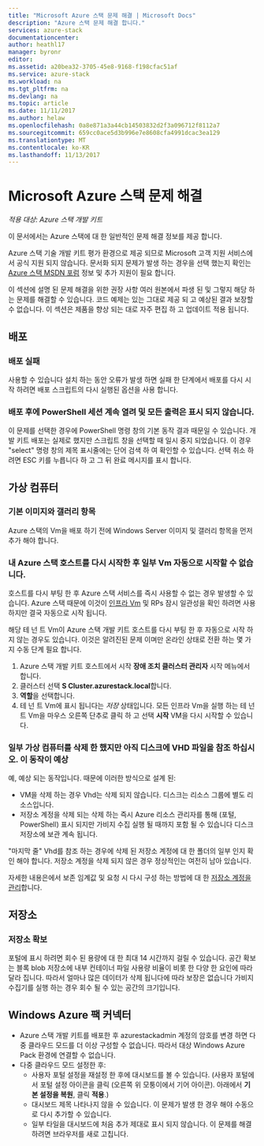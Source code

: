```yaml
---
title: "Microsoft Azure 스택 문제 해결 | Microsoft Docs"
description: "Azure 스택 문제 해결 합니다."
services: azure-stack
documentationcenter: 
author: heathl17
manager: byronr
editor: 
ms.assetid: a20bea32-3705-45e8-9168-f198cfac51af
ms.service: azure-stack
ms.workload: na
ms.tgt_pltfrm: na
ms.devlang: na
ms.topic: article
ms.date: 11/11/2017
ms.author: helaw
ms.openlocfilehash: 0a8e871a3a44cb14503832d2f3a096712f8112a7
ms.sourcegitcommit: 659cc0ace5d3b996e7e8608cfa4991dcac3ea129
ms.translationtype: MT
ms.contentlocale: ko-KR
ms.lasthandoff: 11/13/2017
---
```

# <a name="microsoft-azure-stack-troubleshooting"></a>Microsoft Azure 스택 문제 해결

*적용 대상: Azure 스택 개발 키트*

이 문서에서는 Azure 스택에 대 한 일반적인 문제 해결 정보를 제공 합니다. 

Azure 스택 기술 개발 키트 평가 환경으로 제공 되므로 Microsoft 고객 지원 서비스에서 공식 지원 되지 않습니다.  문서화 되지 문제가 발생 하는 경우을 선택 했는지 확인는 [Azure 스택 MSDN 포럼](https://social.msdn.microsoft.com/Forums/azure/home?forum=azurestack) 정보 및 추가 지원이 필요 합니다.  

이 섹션에 설명 된 문제 해결을 위한 권장 사항 여러 원본에서 파생 된 및 그렇지 해당 하는 문제를 해결할 수 있습니다. 코드 예제는 있는 그대로 제공 되 고 예상된 결과 보장할 수 없습니다. 이 섹션은 제품을 향상 되는 대로 자주 편집 하 고 업데이트 적용 됩니다.

## <a name="deployment"></a>배포
### <a name="deployment-failure"></a>배포 실패
사용할 수 있습니다 설치 하는 동안 오류가 발생 하면 실패 한 단계에서 배포를 다시 시작 하려면 배포 스크립트의 다시 실행된 옵션을 사용 합니다.  


### <a name="at-the-end-of-the-deployment-the-powershell-session-is-still-open-and-doesnt-show-any-output"></a>배포 후에 PowerShell 세션 계속 열려 및 모든 출력은 표시 되지 않습니다.
이 문제를 선택한 경우에 PowerShell 명령 창의 기본 동작 결과 때문일 수 있습니다. 개발 키트 배포는 실제로 했지만 스크립트 창을 선택할 때 일시 중지 되었습니다. 이 경우 "select" 명령 창의 제목 표시줄에는 단어 검색 하 여 확인할 수 있습니다.  선택 취소 하려면 ESC 키를 누릅니다 하 고 그 뒤 완료 메시지를 표시 합니다.

## <a name="virtual-machines"></a>가상 컴퓨터
### <a name="default-image-and-gallery-item"></a>기본 이미지와 갤러리 항목
Azure 스택의 Vm을 배포 하기 전에 Windows Server 이미지 및 갤러리 항목을 먼저 추가 해야 합니다.

### <a name="after-restarting-my-azure-stack-host-some-vms-may-not-automatically-start"></a>내 Azure 스택 호스트를 다시 시작한 후 일부 Vm 자동으로 시작할 수 없습니다.
호스트를 다시 부팅 한 후 Azure 스택 서비스를 즉시 사용할 수 없는 경우 발생할 수 있습니다.  Azure 스택 때문에 이것이 [인프라 Vm](azure-stack-architecture.md#virtual-machine-roles) 및 RPs 잠시 일관성을 확인 하려면 사용 하지만 결국 자동으로 시작 됩니다.

해당 테 넌 트 Vm이 Azure 스택 개발 키트 호스트를 다시 부팅 한 후 자동으로 시작 하지 않는 경우도 있습니다.  이것은 알려진된 문제 이며만 온라인 상태로 전환 하는 몇 가지 수동 단계 필요 합니다.

1.  Azure 스택 개발 키트 호스트에서 시작 **장애 조치 클러스터 관리자** 시작 메뉴에서 합니다.
2.  클러스터 선택 **S Cluster.azurestack.local**합니다.
3.  **역할**을 선택합니다.
4.  테 넌 트 Vm에 표시 됩니다는 *저장* 상태입니다.  모든 인프라 Vm을 실행 하는 테 넌 트 Vm을 마우스 오른쪽 단추로 클릭 하 고 선택 **시작** VM을 다시 시작할 수 있습니다.

### <a name="i-have-deleted-some-virtual-machines-but-still-see-the-vhd-files-on-disk-is-this-behavior-expected"></a>일부 가상 컴퓨터를 삭제 한 했지만 아직 디스크에 VHD 파일을 참조 하십시오. 이 동작이 예상
예, 예상 되는 동작입니다. 때문에 이러한 방식으로 설계 된:

* VM을 삭제 하는 경우 Vhd는 삭제 되지 않습니다. 디스크는 리소스 그룹에 별도 리소스입니다.
* 저장소 계정을 삭제 되는 삭제 하는 즉시 Azure 리소스 관리자를 통해 (포털, PowerShell) 표시 되지만 가비지 수집 실행 될 때까지 포함 될 수 있습니다 디스크 저장소에 보관 계속 됩니다.

"마지막 줄" Vhd를 참조 하는 경우에 삭제 된 저장소 계정에 대 한 폴더의 일부 인지 확인 해야 합니다. 저장소 계정을 삭제 되지 않은 경우 정상적인는 여전히 남아 있습니다.

자세한 내용은에서 보존 임계값 및 요청 시 다시 구성 하는 방법에 대 한 [저장소 계정을 관리](azure-stack-manage-storage-accounts.md)합니다.

## <a name="storage"></a>저장소
### <a name="storage-reclamation"></a>저장소 확보
포털에 표시 하려면 회수 된 용량에 대 한 최대 14 시간까지 걸릴 수 있습니다. 공간 확보는 블록 blob 저장소에 내부 컨테이너 파일 사용량 비율이 비롯 한 다양 한 요인에 따라 달라 집니다. 따라서 얼마나 많은 데이터가 삭제 됩니다에 따라 보장은 없습니다 가비지 수집기를 실행 하는 경우 회수 될 수 있는 공간의 크기입니다.

## <a name="windows-azure-pack-connector"></a>Windows Azure 팩 커넥터
* Azure 스택 개발 키트를 배포한 후 azurestackadmin 계정의 암호를 변경 하면 다중 클라우드 모드를 더 이상 구성할 수 없습니다. 따라서 대상 Windows Azure Pack 환경에 연결할 수 없습니다.
* 다중 클라우드 모드 설정한 후:
    * 사용자 포털 설정을 재설정 한 후에 대시보드를 볼 수 있습니다. (사용자 포털에서 포털 설정 아이콘을 클릭 (오른쪽 위 모퉁이에서 기어 아이콘). 아래에서 **기본 설정을 복원**, 클릭 **적용**.)
    * 대시보드 제목 나타나지 않을 수 있습니다. 이 문제가 발생 한 경우 해야 수동으로 다시 추가할 수 있습니다.
    * 일부 타일을 대시보드에 처음 추가 제대로 표시 되지 않습니다. 이 문제를 해결 하려면 브라우저를 새로 고칩니다.



